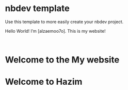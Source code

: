 # nbdev template

Use this template to more easily create your nbdev project.

<p>Hello World! I’m [alzaemoo7o]. This is my website!</p>
<doctype html>
<html amp lang="en">
  <head>
    <m/eta charset="utf-8">
<BR xmlns=""></div><div class="content"><form xmlns="" name="addToShelf" method="post" action="http://www.scielo.org/applications/scielo-org/services/addArticleToShelf.php" target="mensagem">
<input type="hidden" name="PID" value="S1517-45222010000200011"><input type="hidden" name="url" value="http://www.scielo.br/scielo.php?script=sci_arttext%26pid=S1517-45222010000200011%26lng=pt%26nrm=iso%26tlng=es">
    
    
    
    
    
  </head>
  <body>
    <h1>Welcome to the My website</h1>
  </body>
</html>

  
  <h1>Welcome to Hazim</h1>
</body>
</html>
<!doctype html>
<html ⚡>
<html amp>
<head>
<body>
